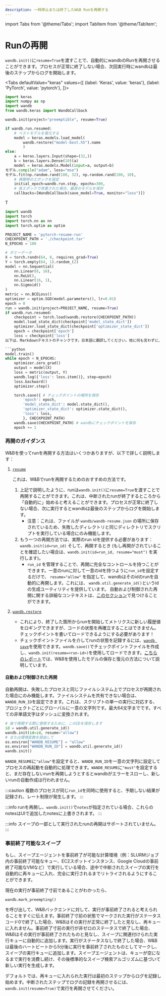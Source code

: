 ```yaml
---
description: 一時停止または終了したW&B Runを再開する
---
```

import Tabs from '@theme/Tabs';
import TabItem from '@theme/TabItem';

# Runの再開

<head>
  <title>W&B Run の再開</title>
</head>

`wandb.init()`に`resume=True`を渡すことで、自動的にwandbのRunを再開させることができます。プロセスが正常に終了しない場合、次回実行時にwandbは最後のステップからログを開始します。

<Tabs
  defaultValue="keras"
  values={[
    {label: 'Keras', value: 'keras'},
    {label: 'PyTorch', value: 'pytorch'},
  ]}>
  <TabItem value="keras">

```python
import keras
import numpy as np
import wandb
from wandb.keras import WandbCallback

wandb.init(project="preemptible", resume=True)

if wandb.run.resumed:
    # ベストモデルを復元する
    model = keras.models.load_model(
        wandb.restore("model-best.h5").name
        )
else:
    a = keras.layers.Input(shape=(32,))
    b = keras.layers.Dense(10)(a)
    model = keras.models.Model(input=a, output=b)
モデル.compile("adam", loss="mse")
モデル.fit(np.random.rand(100, 32), np.random.rand(100, 10),
    # 再開時のエポックを設定
    initial_epoch=wandb.run.step, epochs=300,
    # 各エポックで改善された場合、最良のモデルを保存
    callbacks=[WandbCallback(save_model=True, monitor="loss")])
```
  </TabItem>
  <TabItem value="pytorch">T

```python
import wandb
import torch
import torch.nn as nn
import torch.optim as optim

PROJECT_NAME = 'pytorch-resume-run'
CHECKPOINT_PATH = './checkpoint.tar'
N_EPOCHS = 100

# ダミーデータ
X = torch.randn(64, 8, requires_grad=True)
Y = torch.empty(64, 1).random_(2)
model = nn.Sequential(
    nn.Linear(8, 16),
    nn.ReLU(),
    nn.Linear(16, 1),
    nn.Sigmoid()
)
metric = nn.BCELoss()
optimizer = optim.SGD(model.parameters(), lr=0.01)
epoch = 0
run = wandb.init(project=PROJECT_NAME, resume=True)
if wandb.run.resumed:
    checkpoint = torch.load(wandb.restore(CHECKPOINT_PATH))
    model.load_state_dict(checkpoint['model_state_dict'])
    optimizer.load_state_dict(checkpoint['optimizer_state_dict'])
    epoch = checkpoint['epoch']
    loss = checkpoint['loss']
以下は、Markdownテキストのチャンクです。日本語に翻訳してください。他に何も言わずに、翻訳されたテキストだけを返してください。テキスト：

```python
model.train()
while epoch < N_EPOCHS:
    optimizer.zero_grad()
    output = model(X)
    loss = metric(output, Y)
    wandb.log({'loss': loss.item()}, step=epoch)
    loss.backward()
    optimizer.step()

    torch.save({ # チェックポイントの場所を保存
        'epoch': epoch,
        'model_state_dict': model.state_dict(),
        'optimizer_state_dict': optimizer.state_dict(),
        'loss': loss,
        }, CHECKPOINT_PATH)
    wandb.save(CHECKPOINT_PATH) # wandbにチェックポイントを保存
    epoch += 1
```
  </TabItem>
</Tabs>

### 再開のガイダンス

W&Bを使ってrunを再開する方法はいくつかありますが、以下で詳しく説明します：

1. [`resume`](./resuming)

   これは、W&Bでrunを再開するためのおすすめの方法です。

   1. 上記で説明したように、runは`wandb.init()`に`resume=True`を渡すことで再開することができます。これは、中断されたrunが終了するところから「自動的に」始めると考えることができます。プロセスが正常に終了しない場合、次に実行するとwandbは最後のステップからログを開始します。
      * 注意：これは、ファイルが `wandb/wandb-resume.json` の場所に保存されているため、失敗したディレクトリと同じディレクトリでスクリプトを実行している場合にのみ機能します。
   2. もう一つの再開方法では、実際のrun idを提供する必要があります： `wandb.init(id=run_id)` そして、再開するとき (もし再開がされていることを確認したい場合は、`wandb.init(id=run_id, resume="must")` を実行します)。
      * `run_id` を管理することで、再開に完全なコントロールを持つことができます。一意のrunに対して一意のidを持つように`run_id`を設定するだけで、 `resume="allow"` を指定して、wandbはそのidのrunを自動的に再開します。これには、 `wandb.util.generate_id()`というidの生成ユーティリティを提供しています。
自動および制御された再開に関する詳細なコンテキストは、[このセクション](resuming.md#undefined)で見つけることができます。
2. [`wandb.restore`](../track/save-restore#examples-of-wandb.restore)
   * これにより、終了した箇所からrunを開始してメトリクスに新しい履歴値をロギングできますが、コードの状態を再確立することはできません。チェックポイントを書いてロードできるようにする必要があります！
   * チェックポイントファイルを介してrunの状態を記録するには、[`wandb save`](../track/save-restore#examples-of-wandb.save)を使用できます。`wandb.save()`でチェックポイントファイルを作成し、`wandb.init(resume=<run-id>)`を使用してロードできます。[こちらのレポート](https://wandb.ai/lavanyashukla/save\_and\_restore/reports/Saving-and-Restoring-Models-with-W-B--Vmlldzo3MDQ3Mw)では、W&Bを使用したモデルの保存と復元の方法について説明しています。

#### 自動および制御された再開

自動再開は、失敗したプロセスと同じファイルシステム上でプロセスが再開された場合にのみ機能します。ファイルシステムを共有できない場合は、`WANDB_RUN_ID`を設定できます。これは、スクリプトの単一の実行に対応する、プロジェクトごとにグローバルに一意の文字列です。最大64文字までです。すべての非単語文字はダッシュに変換されます。

```python
# 後で再開する際に使用するために、このIDを保存します
id = wandb.util.generate_id()
wandb.init(id=id, resume="allow")
# または環境変数を経由して
os.environ["WANDB_RESUME"] = "allow"
os.environ["WANDB_RUN_ID"] = wandb.util.generate_id()
wandb.init()
```

`WANDB_RESUME`に`"allow"`を設定すると、`WANDB_RUN_ID`を一意の文字列に設定してプロセスの再起動を自動的に処理できます。`WANDB_RESUME`に`"must"`を設定すると、まだ存在しないrunを再開しようとするとwandbがエラーをスローし、新しいrunの自動作成は行われません。

:::caution
複数のプロセスが同じ`run_id`を同時に使用すると、予期しない結果が記録され、レート制限が発生します。
:::

:::info
runを再開し、`wandb.init()`で`notes`が指定されている場合、これらのnotesはUIで追加したnotesに上書きされます。
:::

:::info
スイープの一部として実行されたrunの再開はサポートされていません。
:::
### 事前終了可能なスイープ

もし、スイープエージェントを事前終了が可能な計算環境（例：SLURMジョブ内の事前終了可能なキュー、EC2スポットインスタンス、Google Cloudの事前終了可能なVMなど）で実行している場合、途中で中断されたスイープの実行を自動的に再キューに入れ、完全に実行されるまでリトライされるようにすることができます。

現在の実行が事前終了寸前であることがわかったら、

```
wandb.mark_preempting()
```

を呼び出して、W&Bバックエンドに対して、実行が事前終了されると考えられることをすぐに伝えます。事前終了寸前の状態でマークされた実行がステータスコード0で終了した場合、W&Bはその実行が正常に終了したと見なし、再キューに入れません。事前終了寸前の実行が非ゼロのステータスで終了した場合、W&Bはその実行が事前終了されたものと見なし、スイープに関連付けられた実行キューに自動的に追加します。実行がステータスなしで終了した場合、W&Bは最後のハートビートから5分後に実行を事前終了されたものとしてマークし、スイープの実行キューに追加します。スイープエージェントは、キューが空になるまで実行を消費し続け、その後標準的なスイープ検索アルゴリズムに基づいて新しい実行を生成します。

デフォルトでは、再キューに入れられた実行は最初のステップからログを記録し始めます。中断されたステップでログの記録を再開させるには、`wandb.init(resume=True)`で実行を再開させてください。